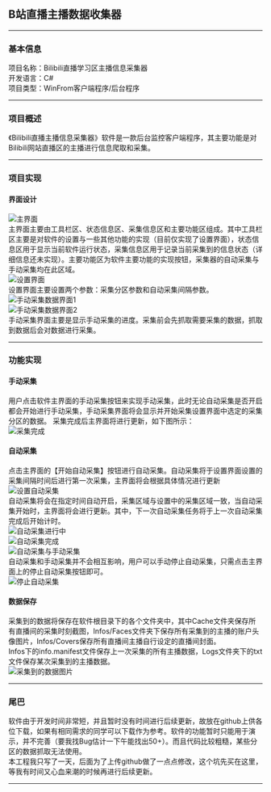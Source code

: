 ## B站直播主播数据收集器  
--- 
### 基本信息 
项目名称：Bilibili直播学习区主播信息采集器  
开发语言：C#  
项目类型：WinFrom客户端程序/后台程序  

---
### 项目概述
《Bilibili直播主播信息采集器》软件是一款后台监控客户端程序，其主要功能是对Bilibili网站直播区的主播进行信息爬取和采集。  

---
### 项目实现

#### 界面设计
![主界面](https://raw.githubusercontent.com/GhostYii/BilibiliUPInfoCollector/master/ReadmeImgs/1.png)  
主界面主要由工具栏区、状态信息区、采集信息区和主要功能区组成。其中工具栏区主要是对软件的设置与一些其他功能的实现（目前仅实现了设置界面），状态信息区用于显示当前软件运行状态，采集信息区用于记录当前采集到的信息状态（详细信息还未实现）。主要功能区为软件主要功能的实现按钮，采集器的自动采集与手动采集均在此区域。  
![设置界面](https://raw.githubusercontent.com/GhostYii/BilibiliUPInfoCollector/master/ReadmeImgs/2.png)  
设置界面主要设置两个参数：采集分区参数和自动采集间隔参数。  
![手动采集数据界面1](https://raw.githubusercontent.com/GhostYii/BilibiliUPInfoCollector/master/ReadmeImgs/3.png)  
![手动采集数据界面2](https://raw.githubusercontent.com/GhostYii/BilibiliUPInfoCollector/master/ReadmeImgs/4.png)  
手动采集界面主要是显示手动采集的进度。采集前会先抓取需要采集的数据，抓取到数据后会对数据进行采集。  

---
### 功能实现

#### 手动采集
用户点击软件主界面的手动采集按钮来实现手动采集，此时无论自动采集是否开启都会开始进行手动采集，手动采集界面将会显示并开始采集设置界面中选定的采集分区的数据。
采集完成后主界面将进行更新，如下图所示：  
![采集完成](https://raw.githubusercontent.com/GhostYii/BilibiliUPInfoCollector/master/ReadmeImgs/5.png)  

#### 自动采集
点击主界面的【开始自动采集】按钮进行自动采集。自动采集将于设置界面设置的采集间隔时间后进行第一次采集，主界面将会根据具体情况进行更新  
![设置自动采集](https://raw.githubusercontent.com/GhostYii/BilibiliUPInfoCollector/master/ReadmeImgs/6.png)  
自动采集将会在指定时间自动开启，采集区域与设置中的采集区域一致，当自动采集开始时，主界面将会进行更新。其中，下一次自动采集任务将于上一次自动采集完成后开始计时。  
![自动采集进行中](https://raw.githubusercontent.com/GhostYii/BilibiliUPInfoCollector/master/ReadmeImgs/7.png)  
![自动采集完成](https://raw.githubusercontent.com/GhostYii/BilibiliUPInfoCollector/master/ReadmeImgs/8.png)  
![自动采集与手动采集](https://raw.githubusercontent.com/GhostYii/BilibiliUPInfoCollector/master/ReadmeImgs/9.png)  
自动采集和手动采集并不会相互影响，用户可以手动停止自动采集，只需点击主界面上的停止自动采集按钮即可。  
![停止自动采集](https://raw.githubusercontent.com/GhostYii/BilibiliUPInfoCollector/master/ReadmeImgs/10.png)  

#### 数据保存
采集到的数据将保存在软件根目录下的各个文件夹中，其中Cache文件夹保存所有直播间的采集时刻截图，Infos/Faces文件夹下保存所有采集到的主播的账户头像图片，Infos/Covers保存所有直播间主播自行设定的直播间封面。  
Infos下的info.manifest文件保存上一次采集的所有主播数据，Logs文件夹下的txt文件保存某次采集到的主播数据。  
![采集到的数据图片](https://raw.githubusercontent.com/GhostYii/BilibiliUPInfoCollector/master/ReadmeImgs/11.png)

---
### 尾巴
软件由于开发时间非常短，并且暂时没有时间进行后续更新，故放在github上供各位下载，如果有相同需求的同学可以下载作为参考。软件的功能暂时只能用于演示，并不完善（要我找Bug估计一下午能找出50+）。而且代码比较粗糙，某些分区的数据抓取无法使用。  
本工程我只写了一天，后面为了上传github做了一点点修改，这个坑先买在这里，等我有时间又心血来潮的时候再进行后续更新。  

---




